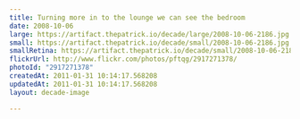 ```yaml
---
title: Turning more in to the lounge we can see the bedroom
date: 2008-10-06
large: https://artifact.thepatrick.io/decade/large/2008-10-06-2186.jpg
small: https://artifact.thepatrick.io/decade/small/2008-10-06-2186.jpg
smallRetina: https://artifact.thepatrick.io/decade/small/2008-10-06-2186@2x.jpg
flickrUrl: http://www.flickr.com/photos/pftqg/2917271378/
photoId: "2917271378"
createdAt: 2011-01-31 10:14:17.568208
updatedAt: 2011-01-31 10:14:17.568208
layout: decade-image

---
```


